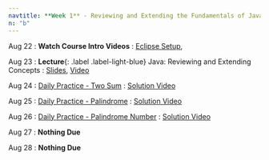 ```yaml
---
navtitle: **Week 1** - Reviewing and Extending the Fundamentals of Java
n: "b"
---
```


Aug 22
: **Watch Course Intro Videos**
    : [Eclipse Setup](), 

Aug 23
: **Lecture**{: .label .label-light-blue} Java: Reviewing and Extending Concepts
    : [Slides](), [Video]()

Aug 24
: [Daily Practice - Two Sum](https://leetcode.com/problems/two-sum)
    : [Solution Video]()

Aug 25
: [Daily Practice - Palindrome](https://leetcode.com/problems/valid-palindrome/)
    : [Solution Video]()

Aug 26
: [Daily Practice - Palindrome Number](https://leetcode.com/problems/palindrome-number/)
    : [Solution Video]()

Aug 27
: **Nothing Due**

Aug 28
: **Nothing Due**

